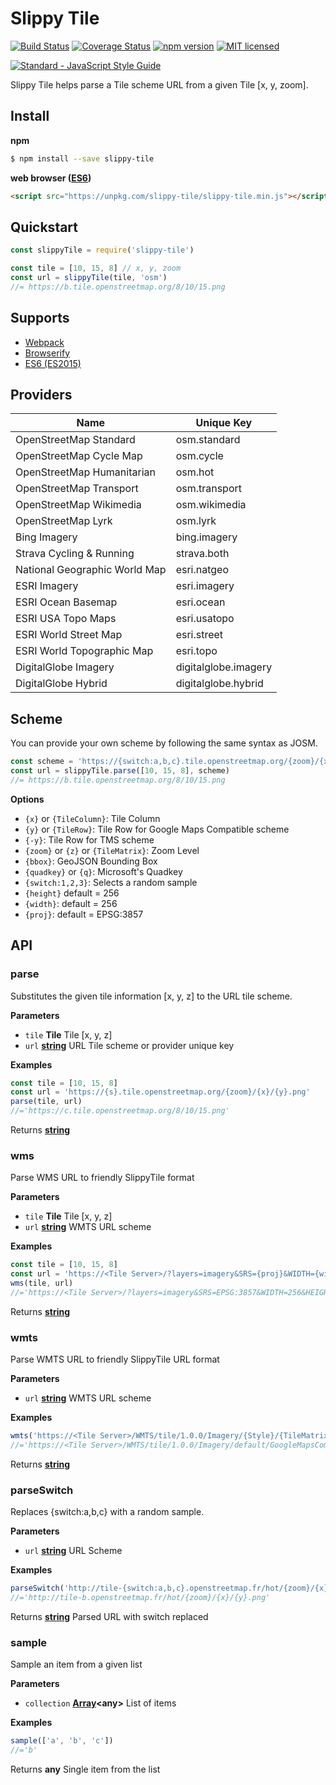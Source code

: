 # Slippy Tile

[![Build Status](https://travis-ci.org/DenisCarriere/slippy-tile.svg?branch=master)](https://travis-ci.org/DenisCarriere/slippy-tile)
[![Coverage Status](https://coveralls.io/repos/github/DenisCarriere/slippy-tile/badge.svg?branch=master)](https://coveralls.io/github/DenisCarriere/slippy-tile?branch=master)
[![npm version](https://badge.fury.io/js/slippy-tile.svg)](https://badge.fury.io/js/slippy-tile)
[![MIT licensed](https://img.shields.io/badge/license-MIT-blue.svg)](https://raw.githubusercontent.com/DenisCarriere/slippy-tile/master/LICENSE)

[![Standard - JavaScript Style Guide](https://cdn.rawgit.com/feross/standard/master/badge.svg)](https://github.com/feross/standard)

Slippy Tile helps parse a Tile scheme URL from a given Tile [x, y, zoom].

## Install

**npm**

```bash
$ npm install --save slippy-tile
```

**web browser ([ES6](https://kangax.github.io/compat-table/es6))**

```html
<script src="https://unpkg.com/slippy-tile/slippy-tile.min.js"></script>
```


## Quickstart

```javascript
const slippyTile = require('slippy-tile')

const tile = [10, 15, 8] // x, y, zoom
const url = slippyTile(tile, 'osm')
//= https://b.tile.openstreetmap.org/8/10/15.png
```

## Supports

-   [Webpack](https://webpack.js.org/)
-   [Browserify](http://browserify.org/)
-   [ES6 (ES2015)](https://babeljs.io/learn-es2015/)

## Providers

| Name                          | Unique Key           |
| ----------------------------- | -------------------- |
| OpenStreetMap Standard        | osm.standard         |
| OpenStreetMap Cycle Map       | osm.cycle            |
| OpenStreetMap Humanitarian    | osm.hot              |
| OpenStreetMap Transport       | osm.transport        |
| OpenStreetMap Wikimedia       | osm.wikimedia        |
| OpenStreetMap Lyrk            | osm.lyrk             |
| Bing Imagery                  | bing.imagery         |
| Strava Cycling & Running      | strava.both          |
| National Geographic World Map | esri.natgeo          |
| ESRI Imagery                  | esri.imagery         |
| ESRI Ocean Basemap            | esri.ocean           |
| ESRI USA Topo Maps            | esri.usatopo         |
| ESRI World Street Map         | esri.street          |
| ESRI World Topographic Map    | esri.topo            |
| DigitalGlobe Imagery          | digitalglobe.imagery |
| DigitalGlobe Hybrid           | digitalglobe.hybrid  |

## Scheme

You can provide your own scheme by following the same syntax as JOSM.

```javascript
const scheme = 'https://{switch:a,b,c}.tile.openstreetmap.org/{zoom}/{x}/{y}.png'
const url = slippyTile.parse([10, 15, 8], scheme)
//= https://b.tile.openstreetmap.org/8/10/15.png
```

**Options**

-   `{x}` or `{TileColumn}`: Tile Column
-   `{y}` or `{TileRow}`: Tile Row for Google Maps Compatible scheme
-   `{-y}`: Tile Row for TMS scheme
-   `{zoom}` or `{z}` or `{TileMatrix}`: Zoom Level
-   `{bbox}`: GeoJSON Bounding Box
-   `{quadkey}` or `{q}`: Microsoft's Quadkey
-   `{switch:1,2,3}`: Selects a random sample
-   `{height}` default = 256
-   `{width}`: default = 256
-   `{proj}`: default = EPSG:3857

## API

### parse

Substitutes the given tile information [x, y, z] to the URL tile scheme.

**Parameters**

-   `tile` **Tile** Tile [x, y, z]
-   `url` **[string](https://developer.mozilla.org/en-US/docs/Web/JavaScript/Reference/Global_Objects/String)** URL Tile scheme or provider unique key

**Examples**

```javascript
const tile = [10, 15, 8]
const url = 'https://{s}.tile.openstreetmap.org/{zoom}/{x}/{y}.png'
parse(tile, url)
//='https://c.tile.openstreetmap.org/8/10/15.png'
```

Returns **[string](https://developer.mozilla.org/en-US/docs/Web/JavaScript/Reference/Global_Objects/String)** 

### wms

Parse WMS URL to friendly SlippyTile format

**Parameters**

-   `tile` **Tile** Tile [x, y, z]
-   `url` **[string](https://developer.mozilla.org/en-US/docs/Web/JavaScript/Reference/Global_Objects/String)** WMTS URL scheme

**Examples**

```javascript
const tile = [10, 15, 8]
const url = 'https://<Tile Server>/?layers=imagery&SRS={proj}&WIDTH={width}&HEIGHT={height}&BBOX={bbox}'
wms(tile, url)
//='https://<Tile Server>/?layers=imagery&SRS=EPSG:3857&WIDTH=256&HEIGHT=256&BBOX=-165.9375,82.676285,-164.53125,82.853382'
```

Returns **[string](https://developer.mozilla.org/en-US/docs/Web/JavaScript/Reference/Global_Objects/String)** 

### wmts

Parse WMTS URL to friendly SlippyTile URL format

**Parameters**

-   `url` **[string](https://developer.mozilla.org/en-US/docs/Web/JavaScript/Reference/Global_Objects/String)** WMTS URL scheme

**Examples**

```javascript
wmts('https://<Tile Server>/WMTS/tile/1.0.0/Imagery/{Style}/{TileMatrixSet}/{TileMatrix}/{TileRow}/{TileCol}.jpg')
//='https://<Tile Server>/WMTS/tile/1.0.0/Imagery/default/GoogleMapsCompatible/{z}/{y}/{x}.jpg'
```

Returns **[string](https://developer.mozilla.org/en-US/docs/Web/JavaScript/Reference/Global_Objects/String)** 

### parseSwitch

Replaces {switch:a,b,c} with a random sample.

**Parameters**

-   `url` **[string](https://developer.mozilla.org/en-US/docs/Web/JavaScript/Reference/Global_Objects/String)** URL Scheme

**Examples**

```javascript
parseSwitch('http://tile-{switch:a,b,c}.openstreetmap.fr/hot/{zoom}/{x}/{y}.png')
//='http://tile-b.openstreetmap.fr/hot/{zoom}/{x}/{y}.png'
```

Returns **[string](https://developer.mozilla.org/en-US/docs/Web/JavaScript/Reference/Global_Objects/String)** Parsed URL with switch replaced

### sample

Sample an item from a given list

**Parameters**

-   `collection` **[Array](https://developer.mozilla.org/en-US/docs/Web/JavaScript/Reference/Global_Objects/Array)&lt;any>** List of items

**Examples**

```javascript
sample(['a', 'b', 'c'])
//='b'
```

Returns **any** Single item from the list
